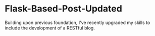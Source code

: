 # Flask-Based-Post-Updated
Building upon previous foundation, I've recently upgraded my skills to include the development of a RESTful blog.
